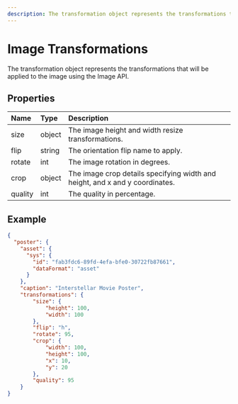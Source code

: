 ```yaml
---
description: The transformation object represents the transformations that will be applied to the image using the Image API.
---
```

# Image Transformations

The transformation object represents the transformations that will be applied to the image using the Image API.

## Properties

| Name    | Type   | Description                                                                  |
|:--------|:-------|:---------------------------------------------------------------------------- |
| size    | object | The image height and width resize transformations.                           |
| flip    | string | The orientation flip name to apply.                                          |
| rotate  | int    | The image rotation in degrees.                                               |
| crop    | object | The image crop details specifying width and height, and x and y coordinates. |
| quality | int    | The quality in percentage.                                                   |

## Example

```json
{
  "poster": {
    "asset": {
      "sys": {
        "id": "fab3fdc6-89fd-4efa-bfe0-30722fb87661",
        "dataFormat": "asset"
      }
    },
    "caption": "Interstellar Movie Poster",
    "transformations": {  
        "size": {  
            "height": 100,
            "width": 100
        },
        "flip": "h",
        "rotate": 95,
        "crop": {  
            "width": 100,
            "height": 100,
            "x": 10,
            "y": 20
        },
        "quality": 95
    }
}
```